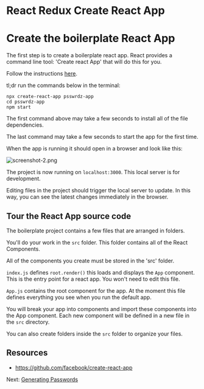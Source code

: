 # React Redux Create React App

# Create the boilerplate React App

The first step is to create a boilerplate react app. React provides a command line tool: 'Create react App' that will do this for you.

Follow the instructions [here](https://github.com/facebook/create-react-app).

tl;dr run the commands below in the terminal:

```
npx create-react-app psswrdz-app
cd psswrdz-app
npm start
```

The first command above may take a few seconds to install all of the file dependencies. 

The last command may take a few seconds to start the app for the first time. 

When the app is running it should open in a browser and look like this: 

![screenshot-2.png](assets/screenshot-2.png)

The project is now running on `localhost:3000`. This local server is for development. 

Editing files in the project should trigger the local server to update. In this way, you can see the latest changes immediately in the browser. 

## Tour the React App source code

The boilerplate project contains a few files that are arranged in folders. 

You'll do your work in the `src` folder. This folder contains all of the React Components. 

All of the components you create must be stored in the 'src' folder. 

`index.js` defines `root.render()` this loads and displays the `App` component. This is the entry point for a react app. You won't need to edit this file. 

`App.js` contains the root component for the app. At the moment this file defines everything you see when you run the default app. 

You will break your app into components and import these components into the App component. Each new component will be defined in a new file in the `src` directory.

You can also create folders inside the `src` folder to organize your files. 

## Resources 

- https://github.com/facebook/create-react-app

Next: [Generating Passwords](../P03-Generating-Passwords)
